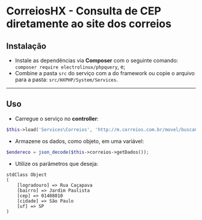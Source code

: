 # CorreiosHX - Consulta de CEP diretamente ao site dos correios


## Instalação

+ Instale as dependências via **Composer** com o seguinte comando: `composer require electrolinux/phpquery`, e;
+ Combine a pasta `src` do serviço com a do framework ou copie o arquivo para a pasta: `src/HXPHP/System/Services`.

----

## Uso

+ Carregue o serviço no **controller**:
```php
$this->load('Services\Correios', 'http://m.correios.com.br/movel/buscaCepConfirma.do', $this->request->get('cep'));
```

+ Armazene os dados, como objeto, em uma variável:
```php
$endereco = json_decode($this->correios->getDados());
```

+ Utilize os parâmetros que deseja:
```
stdClass Object
(
    [logradouro] => Rua Caçapava
    [bairro] => Jardim Paulista
    [cep] => 01408010
    [cidade] => São Paulo
    [uf] => SP
)
```
